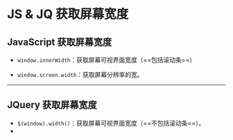 # JS & JQ 获取屏幕宽度

## JavaScript 获取屏幕宽度

- `window.innerWidth`：获取屏幕可视界面宽度（==包括滚动条==）

- `window.screen.width`：获取屏幕分辨率的宽。



---

## JQuery 获取屏幕宽度

- `$(window).width()`：获取屏幕可视界面宽度（==不包括滚动条==）。
- 